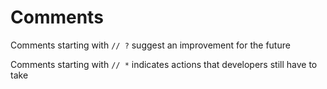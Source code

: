 # Comments

Comments starting with `// ?` suggest an improvement for the future

Comments starting with `// *` indicates actions that developers still have to take
